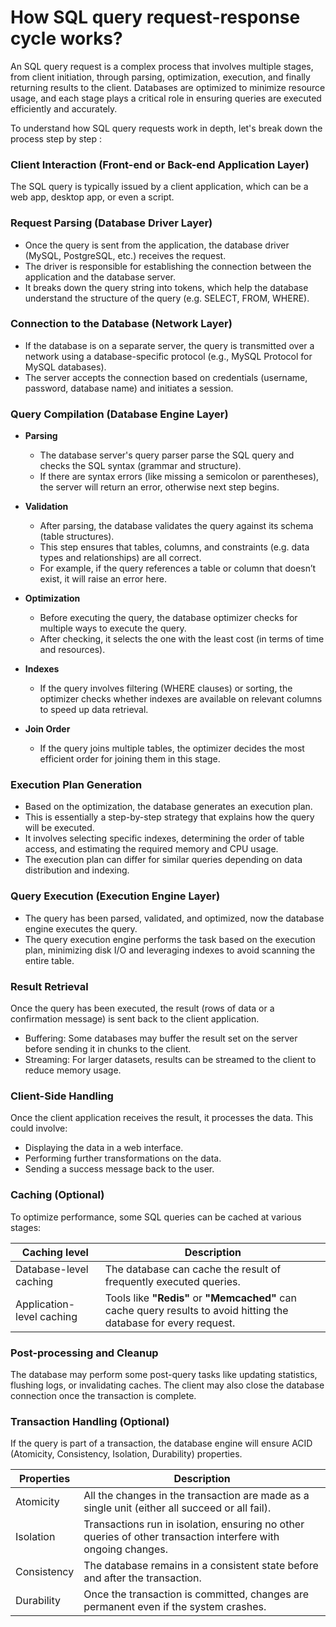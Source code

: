 # How SQL query request-response cycle works?

An SQL query request is a complex process that involves multiple stages, from client initiation, through parsing, optimization, execution, and finally returning results to the client. Databases are optimized to minimize resource usage, and each stage plays a critical role in ensuring queries are executed efficiently and accurately. 

To understand how SQL query requests work in depth, let's break down the process step by step :

### Client Interaction (Front-end or Back-end Application Layer)
The SQL query is typically issued by a client application, which can be a web app, desktop app, or even a script.

### Request Parsing (Database Driver Layer)
- Once the query is sent from the application, the database driver (MySQL, PostgreSQL, etc.) receives the request. 
- The driver is responsible for establishing the connection between the application and the database server.
- It breaks down the query string into tokens, which help the database understand the structure of the query (e.g. SELECT, FROM, WHERE).

### Connection to the Database (Network Layer)
- If the database is on a separate server, the query is transmitted over a network using a database-specific protocol (e.g., MySQL Protocol for MySQL databases).
- The server accepts the connection based on credentials (username, password, database name) and initiates a session.

### Query Compilation (Database Engine Layer)
- **Parsing** 
    - The database server's query parser parse the SQL query and checks the SQL syntax (grammar and structure). 
    - If there are syntax errors (like missing a semicolon or parentheses), the server will return an error, otherwise next step begins.

- **Validation** 
    - After parsing, the database validates the query against its schema (table structures). 
    - This step ensures that tables, columns, and constraints (e.g. data types and relationships) are all correct.
    - For example, if the query references a table or column that doesn’t exist, it will raise an error here.

- **Optimization** 
    - Before executing the query, the database optimizer checks for multiple ways to execute the query.
    - After checking, it selects the one with the least cost (in terms of time and resources).

- **Indexes**
    - If the query involves filtering (WHERE clauses) or sorting, the optimizer checks whether indexes are available on relevant columns to speed up data retrieval.

- **Join Order**
    - If the query joins multiple tables, the optimizer decides the most efficient order for joining them in this stage.

### Execution Plan Generation
- Based on the optimization, the database generates an execution plan. 
- This is essentially a step-by-step strategy that explains how the query will be executed.
- It involves selecting specific indexes, determining the order of table access, and estimating the required memory and CPU usage.
- The execution plan can differ for similar queries depending on data distribution and indexing.

### Query Execution (Execution Engine Layer)
- The query has been parsed, validated, and optimized, now the database engine executes the query.
- The query execution engine performs the task based on the execution plan, minimizing disk I/O and leveraging indexes to avoid scanning the entire table.

### Result Retrieval

Once the query has been executed, the result (rows of data or a confirmation message) is sent back to the client application.
- Buffering: Some databases may buffer the result set on the server before sending it in chunks to the client.
- Streaming: For larger datasets, results can be streamed to the client to reduce memory usage.

### Client-Side Handling

Once the client application receives the result, it processes the data. This could involve:
- Displaying the data in a web interface.
- Performing further transformations on the data.
- Sending a success message back to the user.

### Caching (Optional)

To optimize performance, some SQL queries can be cached at various stages:

| Caching level | Description |
|------------------|-------------|
| Database-level caching | The database can cache the result of frequently executed queries.|
| Application-level caching | Tools like **"Redis"** or **"Memcached"** can cache query results to avoid hitting the database for every request.|

### Post-processing and Cleanup

The database may perform some post-query tasks like updating statistics, flushing logs, or invalidating caches. 
The client may also close the database connection once the transaction is complete.

### Transaction Handling (Optional)
If the query is part of a transaction, the database engine will ensure ACID (Atomicity, Consistency, Isolation, Durability) properties.

| Properties | Description |
|------------|-------------|
| Atomicity | All the changes in the transaction are made as a single unit (either all succeed or all fail). |
| Isolation | Transactions run in isolation, ensuring no other queries of other transaction interfere with ongoing changes. |
| Consistency | The database remains in a consistent state before and after the transaction. |
| Durability | Once the transaction is committed, changes are permanent even if the system crashes. |
